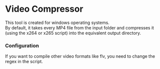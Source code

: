 # Video Compressor  
This tool is created for windows operating systems.  
By default, it takes every MP4 file from the input folder and compresses it (using the x264 or x265 script) into the equivalent output directory.  
  
### Configuration  
If you want to compile other video formats like flv, you need to change the regex in the script.  
